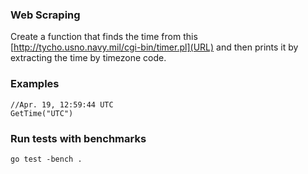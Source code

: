 ### Web Scraping

Create a function that finds the time from this [http://tycho.usno.navy.mil/cgi-bin/timer.pl](URL) and then prints it by extracting the time by timezone code.

### Examples

```
//Apr. 19, 12:59:44 UTC
GetTime("UTC")
```

### Run tests with benchmarks

```
go test -bench .
```
